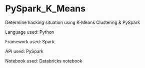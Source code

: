 # PySpark_K_Means
Determine hacking situation using K-Means Clustering & PySpark

Language used: Python

Framework used: Spark

API used: PySpark

Notebook used: Databricks notebook
